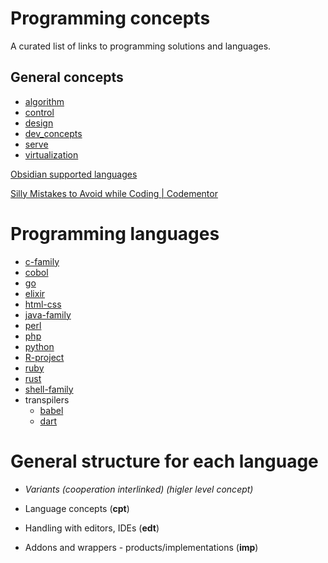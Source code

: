 # Programming concepts

A curated list of links to programming solutions and languages.

## General concepts

- [algorithm](concepts/algorithm.md)
- [control](control/control.md)
- [design](concepts/design.md)
- [dev_concepts](concepts/dev_concepts.md)
- [serve](serve/serve.md)
- [virtualization](virtualization/virtualization.md)

[Obsidian supported languages](https://prismjs.com/#supported-languages)

[Silly Mistakes to Avoid while Coding | Codementor](https://www.codementor.io/@nimeshneema/silly-mistakes-to-avoid-while-coding-21skyd4obx)

# Programming languages

- [c-family](c-family/c-family.md)
- [cobol](cobol.md)
- [go](go/go.md)
- [elixir](elixir.md)
- [html-css](html-css/html-css.md)
- [java-family](java-family/java-family.md)
- [perl](perl/perl.md)
- [php](php/php.md)
- [python](python/python.md)
- [R-project](r-family/R-project.md)
- [ruby](ruby/ruby.md)
- [rust](rust/rust.md)
- [shell-family](shell-family/shell-family.md)
- transpilers
  - [babel](transpilers/babel.md)
  - [dart](transpilers/dart.md)

# General structure for each language

- _Variants (cooperation interlinked) (higler level concept)_

- Language concepts (**cpt**)
- Handling with editors, IDEs (**edt**)
- Addons and wrappers - products/implementations (**imp**)
